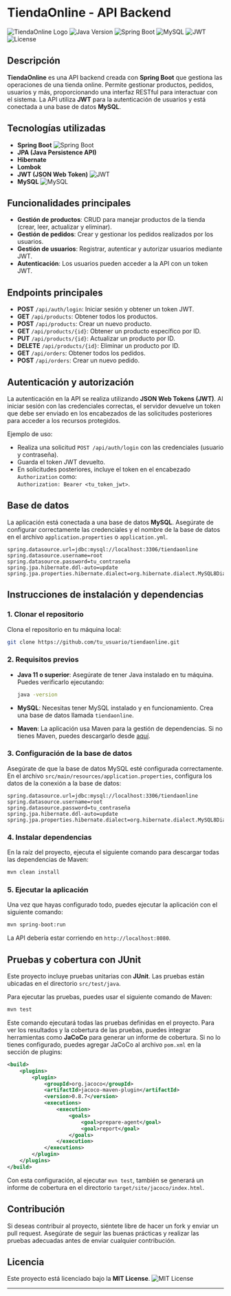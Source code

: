 
# TiendaOnline - API Backend

![TiendaOnline Logo](https://img.shields.io/badge/Project-TiendaOnline-blue.svg)
![Java Version](https://img.shields.io/badge/Java-11%2B-blue.svg)
![Spring Boot](https://img.shields.io/badge/Spring_Boot-2.5.4-green.svg)
![MySQL](https://img.shields.io/badge/MySQL-8.0-blue.svg)
![JWT](https://img.shields.io/badge/JWT-Authentication-yellow.svg)
![License](https://img.shields.io/badge/License-MIT-yellowgreen.svg)

## Descripción

**TiendaOnline** es una API backend creada con **Spring Boot** que gestiona las operaciones de una tienda online. Permite gestionar productos, pedidos, usuarios y más, proporcionando una interfaz RESTful para interactuar con el sistema. La API utiliza **JWT** para la autenticación de usuarios y está conectada a una base de datos **MySQL**.

## Tecnologías utilizadas

- **Spring Boot** ![Spring Boot](https://img.shields.io/badge/Spring_Boot-2.5.4-green.svg)
- **JPA (Java Persistence API)** 
- **Hibernate**
- **Lombok** 
- **JWT (JSON Web Token)** ![JWT](https://img.shields.io/badge/JWT-Authentication-yellow.svg)
- **MySQL** ![MySQL](https://img.shields.io/badge/MySQL-8.0-blue.svg)

## Funcionalidades principales

- **Gestión de productos**: CRUD para manejar productos de la tienda (crear, leer, actualizar y eliminar).
- **Gestión de pedidos**: Crear y gestionar los pedidos realizados por los usuarios.
- **Gestión de usuarios**: Registrar, autenticar y autorizar usuarios mediante JWT.
- **Autenticación**: Los usuarios pueden acceder a la API con un token JWT.
  
## Endpoints principales

- **POST** `/api/auth/login`: Iniciar sesión y obtener un token JWT.
- **GET** `/api/products`: Obtener todos los productos.
- **POST** `/api/products`: Crear un nuevo producto.
- **GET** `/api/products/{id}`: Obtener un producto específico por ID.
- **PUT** `/api/products/{id}`: Actualizar un producto por ID.
- **DELETE** `/api/products/{id}`: Eliminar un producto por ID.
- **GET** `/api/orders`: Obtener todos los pedidos.
- **POST** `/api/orders`: Crear un nuevo pedido.

## Autenticación y autorización

La autenticación en la API se realiza utilizando **JSON Web Tokens (JWT)**. Al iniciar sesión con las credenciales correctas, el servidor devuelve un token que debe ser enviado en los encabezados de las solicitudes posteriores para acceder a los recursos protegidos.

Ejemplo de uso:

- Realiza una solicitud `POST /api/auth/login` con las credenciales (usuario y contraseña).
- Guarda el token JWT devuelto.
- En solicitudes posteriores, incluye el token en el encabezado `Authorization` como:  
  `Authorization: Bearer <tu_token_jwt>`.

## Base de datos

La aplicación está conectada a una base de datos **MySQL**. Asegúrate de configurar correctamente las credenciales y el nombre de la base de datos en el archivo `application.properties` o `application.yml`.

```properties
spring.datasource.url=jdbc:mysql://localhost:3306/tiendaonline
spring.datasource.username=root
spring.datasource.password=tu_contraseña
spring.jpa.hibernate.ddl-auto=update
spring.jpa.properties.hibernate.dialect=org.hibernate.dialect.MySQL8Dialect
```

## Instrucciones de instalación y dependencias

### 1. Clonar el repositorio

Clona el repositorio en tu máquina local:

```bash
git clone https://github.com/tu_usuario/tiendaonline.git
```

### 2. Requisitos previos

- **Java 11 o superior**: Asegúrate de tener Java instalado en tu máquina. Puedes verificarlo ejecutando:

  ```bash
  java -version
  ```

- **MySQL**: Necesitas tener MySQL instalado y en funcionamiento. Crea una base de datos llamada `tiendaonline`.

- **Maven**: La aplicación usa Maven para la gestión de dependencias. Si no tienes Maven, puedes descargarlo desde [aquí](https://maven.apache.org/).

### 3. Configuración de la base de datos

Asegúrate de que la base de datos MySQL esté configurada correctamente. En el archivo `src/main/resources/application.properties`, configura los datos de la conexión a la base de datos:

```properties
spring.datasource.url=jdbc:mysql://localhost:3306/tiendaonline
spring.datasource.username=root
spring.datasource.password=tu_contraseña
spring.jpa.hibernate.ddl-auto=update
spring.jpa.properties.hibernate.dialect=org.hibernate.dialect.MySQL8Dialect
```

### 4. Instalar dependencias

En la raíz del proyecto, ejecuta el siguiente comando para descargar todas las dependencias de Maven:

```bash
mvn clean install
```

### 5. Ejecutar la aplicación

Una vez que hayas configurado todo, puedes ejecutar la aplicación con el siguiente comando:

```bash
mvn spring-boot:run
```

La API debería estar corriendo en `http://localhost:8080`.

## Pruebas y cobertura con JUnit

Este proyecto incluye pruebas unitarias con **JUnit**. Las pruebas están ubicadas en el directorio `src/test/java`.

Para ejecutar las pruebas, puedes usar el siguiente comando de Maven:

```bash
mvn test
```

Este comando ejecutará todas las pruebas definidas en el proyecto. Para ver los resultados y la cobertura de las pruebas, puedes integrar herramientas como **JaCoCo** para generar un informe de cobertura. Si no lo tienes configurado, puedes agregar JaCoCo al archivo `pom.xml` en la sección de plugins:

```xml
<build>
    <plugins>
        <plugin>
            <groupId>org.jacoco</groupId>
            <artifactId>jacoco-maven-plugin</artifactId>
            <version>0.8.7</version>
            <executions>
                <execution>
                    <goals>
                        <goal>prepare-agent</goal>
                        <goal>report</goal>
                    </goals>
                </execution>
            </executions>
        </plugin>
    </plugins>
</build>
```

Con esta configuración, al ejecutar `mvn test`, también se generará un informe de cobertura en el directorio `target/site/jacoco/index.html`.

## Contribución

Si deseas contribuir al proyecto, siéntete libre de hacer un fork y enviar un pull request. Asegúrate de seguir las buenas prácticas y realizar las pruebas adecuadas antes de enviar cualquier contribución.

## Licencia

Este proyecto está licenciado bajo la **MIT License**. ![MIT License](https://img.shields.io/badge/License-MIT-yellowgreen.svg)

---
